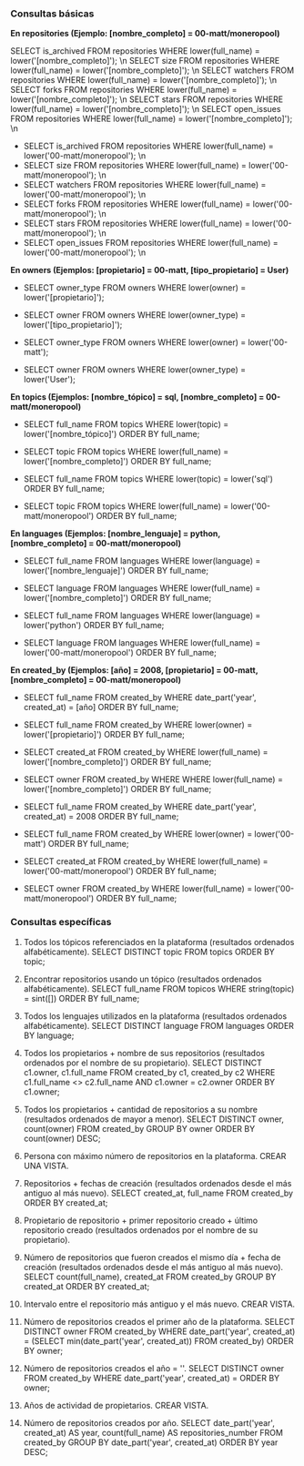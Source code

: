 ### Consultas básicas

**En repositories (Ejemplo: [nombre_completo] = 00-matt/moneropool)**

SELECT is_archived FROM repositories WHERE lower(full_name) = lower('[nombre_completo]'); \n
SELECT size FROM repositories WHERE lower(full_name) = lower('[nombre_completo]'); \n
SELECT watchers FROM repositories WHERE lower(full_name) = lower('[nombre_completo]'); \n
SELECT forks FROM repositories WHERE lower(full_name) = lower('[nombre_completo]'); \n
SELECT stars FROM repositories WHERE lower(full_name) = lower('[nombre_completo]'); \n
SELECT open_issues FROM repositories WHERE lower(full_name) = lower('[nombre_completo]'); \n

- SELECT is_archived FROM repositories WHERE lower(full_name) = lower('00-matt/moneropool'); \n
- SELECT size FROM repositories WHERE lower(full_name) = lower('00-matt/moneropool'); \n
- SELECT watchers FROM repositories WHERE lower(full_name) = lower('00-matt/moneropool'); \n
- SELECT forks FROM repositories WHERE lower(full_name) = lower('00-matt/moneropool'); \n
- SELECT stars FROM repositories WHERE lower(full_name) = lower('00-matt/moneropool'); \n
- SELECT open_issues FROM repositories WHERE lower(full_name) = lower('00-matt/moneropool'); \n

**En owners (Ejemplos: [propietario] = 00-matt, [tipo_propietario] = User)**

- SELECT owner_type FROM owners WHERE lower(owner) = lower('[propietario]');
- SELECT owner FROM owners WHERE lower(owner_type) = lower('[tipo_propietario]');

- SELECT owner_type FROM owners WHERE lower(owner) = lower('00-matt');
- SELECT owner FROM owners WHERE lower(owner_type) = lower('User');

**En topics (Ejemplos: [nombre_tópico] = sql, [nombre_completo] = 00-matt/moneropool)**

- SELECT full_name FROM topics WHERE lower(topic) = lower('[nombre_tópico]') ORDER BY full_name;
- SELECT topic FROM topics WHERE lower(full_name) = lower('[nombre_completo]') ORDER BY full_name;

- SELECT full_name FROM topics WHERE lower(topic) = lower('sql') ORDER BY full_name;
- SELECT topic FROM topics WHERE lower(full_name) = lower('00-matt/moneropool') ORDER BY full_name;

**En languages (Ejemplos: [nombre_lenguaje] = python, [nombre_completo] = 00-matt/moneropool)**

- SELECT full_name FROM languages WHERE lower(language) = lower('[nombre_lenguaje]') ORDER BY full_name;
- SELECT language FROM languages WHERE lower(full_name) = lower('[nombre_completo]') ORDER BY full_name;

- SELECT full_name FROM languages WHERE lower(language) = lower('python') ORDER BY full_name;
- SELECT language FROM languages WHERE lower(full_name) = lower('00-matt/moneropool') ORDER BY full_name;

**En created_by (Ejemplos: [año] = 2008, [propietario] = 00-matt, [nombre_completo] = 00-matt/moneropool)**

- SELECT full_name FROM created_by WHERE date_part('year', created_at) = [año] ORDER BY full_name;
- SELECT full_name FROM created_by WHERE lower(owner) = lower('[propietario]') ORDER BY full_name;
- SELECT created_at FROM created_by WHERE lower(full_name) = lower('[nombre_completo]') ORDER BY full_name;
- SELECT owner FROM created_by WHERE WHERE lower(full_name) = lower('[nombre_completo]') ORDER BY full_name;

- SELECT full_name FROM created_by WHERE date_part('year', created_at) = 2008 ORDER BY full_name;
- SELECT full_name FROM created_by WHERE lower(owner) = lower('00-matt') ORDER BY full_name;
- SELECT created_at FROM created_by WHERE lower(full_name) = lower('00-matt/moneropool') ORDER BY full_name;
- SELECT owner FROM created_by WHERE lower(full_name) = lower('00-matt/moneropool') ORDER BY full_name;

### Consultas específicas

1) Todos los tópicos referenciados en la plataforma (resultados ordenados alfabéticamente).
SELECT DISTINCT topic FROM topics ORDER BY topic;

2) Encontrar repositorios usando un tópico (resultados ordenados alfabéticamente).
SELECT full_name FROM topicos WHERE string(topic) = sint([]) ORDER BY full_name;

2) Todos los lenguajes utilizados en la plataforma (resultados ordenados alfabéticamente).
SELECT DISTINCT language FROM languages ORDER BY language;

3) Todos los propietarios + nombre de sus repositorios (resultados ordenados por el nombre de su propietario).
SELECT DISTINCT c1.owner, c1.full_name FROM created_by c1, created_by c2 WHERE c1.full_name <> c2.full_name AND c1.owner = c2.owner ORDER BY c1.owner;

4) Todos los propietarios + cantidad de repositorios a su nombre (resultados ordenados de mayor a menor).
SELECT DISTINCT owner, count(owner) FROM created_by GROUP BY owner ORDER BY count(owner) DESC;

5) Persona con máximo número de repositorios en la plataforma. CREAR UNA VISTA.

6) Repositorios + fechas de creación (resultados ordenados desde el más antiguo al más nuevo).
SELECT created_at, full_name FROM created_by ORDER BY created_at;

7) Propietario de repositorio + primer repositorio creado + último repositorio creado (resultados ordenados por el nombre de su propietario).

8) Número de repositorios que fueron creados el mismo día + fecha de creación (resultados ordenados desde el más antiguo al más nuevo).
SELECT count(full_name), created_at FROM created_by GROUP BY created_at ORDER BY created_at;

9) Intervalo entre el repositorio más antiguo y el más nuevo. CREAR VISTA.

10) Número de repositorios creados el primer año de la plataforma.
SELECT DISTINCT owner FROM created_by WHERE date_part('year', created_at) = (SELECT min(date_part('year', created_at)) FROM created_by) ORDER BY owner;

11) Número de repositorios creados el año = ''.
SELECT DISTINCT owner FROM created_by WHERE date_part('year', created_at) = ORDER BY owner;

12) Años de actividad de propietarios. CREAR VISTA.

13) Número de repositorios creados por año.
SELECT date_part('year', created_at) AS year, count(full_name) AS repositories_number FROM created_by GROUP BY date_part('year', created_at) ORDER BY year DESC;
